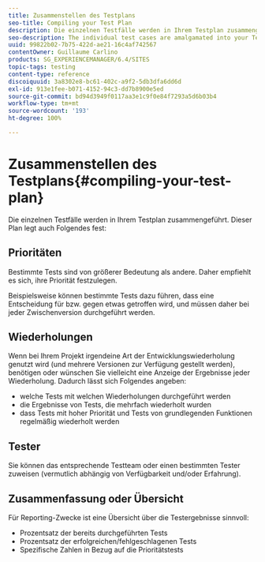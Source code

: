 ```yaml
---
title: Zusammenstellen des Testplans
seo-title: Compiling your Test Plan
description: Die einzelnen Testfälle werden in Ihrem Testplan zusammengeführt.
seo-description: The individual test cases are amalgamated into your Test Plan
uuid: 99822b02-7b75-422d-ae21-16c4af742567
contentOwner: Guillaume Carlino
products: SG_EXPERIENCEMANAGER/6.4/SITES
topic-tags: testing
content-type: reference
discoiquuid: 3a8302e8-bc61-402c-a9f2-5db3dfa6dd6d
exl-id: 913e1fee-b071-4152-94c3-dd7b8900e5ed
source-git-commit: bd94d3949f0117aa3e1c9f0e84f7293a5d6b03b4
workflow-type: tm+mt
source-wordcount: '193'
ht-degree: 100%

---
```


# Zusammenstellen des Testplans{#compiling-your-test-plan}

Die einzelnen Testfälle werden in Ihrem Testplan zusammengeführt. Dieser Plan legt auch Folgendes fest:

## Prioritäten

Bestimmte Tests sind von größerer Bedeutung als andere. Daher empfiehlt es sich, ihre Priorität festzulegen.

Beispielsweise können bestimmte Tests dazu führen, dass eine Entscheidung für bzw. gegen etwas getroffen wird, und müssen daher bei jeder Zwischenversion durchgeführt werden.

## Wiederholungen

Wenn bei Ihrem Projekt irgendeine Art der Entwicklungswiederholung genutzt wird (und mehrere Versionen zur Verfügung gestellt werden), benötigen oder wünschen Sie vielleicht eine Anzeige der Ergebnisse jeder Wiederholung. Dadurch lässt sich Folgendes angeben:

* welche Tests mit welchen Wiederholungen durchgeführt werden
* die Ergebnisse von Tests, die mehrfach wiederholt wurden
* dass Tests mit hoher Priorität und Tests von grundlegenden Funktionen regelmäßig wiederholt werden

## Tester

Sie können das entsprechende Testteam oder einen bestimmten Tester zuweisen (vermutlich abhängig von Verfügbarkeit und/oder Erfahrung).

## Zusammenfassung oder Übersicht

Für Reporting-Zwecke ist eine Übersicht über die Testergebnisse sinnvoll:

* Prozentsatz der bereits durchgeführten Tests
* Prozentsatz der erfolgreichen/fehlgeschlagenen Tests
* Spezifische Zahlen in Bezug auf die Prioritätstests
